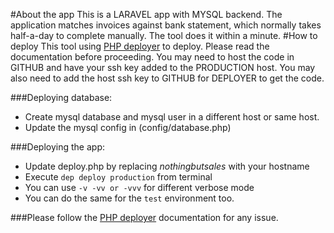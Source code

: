 #About the app
This is a LARAVEL app with MYSQL backend. 
The application matches invoices against bank statement, which normally takes half-a-day to complete manually.
The tool does it within a minute.
#How to deploy 
This tool using  [PHP deployer](https://deployer.org/) to deploy.
Please read the documentation before proceeding. You may need to host the code in GITHUB and have your ssh key added to the PRODUCTION host. You may also need to add the host ssh key to GITHUB for DEPLOYER to get the code.

###Deploying database:
 - Create mysql database and mysql user in a different host or same host.
 - Update the mysql config in (config/database.php)
 
###Deploying the app:
 - Update deploy.php by replacing *nothingbutsales* with your hostname
 - Execute `dep deploy production` from terminal
 - You can use `-v -vv or -vvv` for different verbose mode
 - You can do the same for the `test` environment too.
 
###Please follow the [PHP deployer](https://deployer.org/) documentation for any issue.